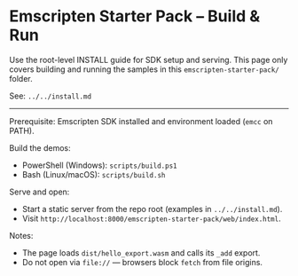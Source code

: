 # Emscripten Starter Pack – Build & Run

Use the root-level INSTALL guide for SDK setup and serving. This page only covers building and running the samples in this `emscripten-starter-pack/` folder.

See: `../../install.md`

---

Prerequisite: Emscripten SDK installed and environment loaded (`emcc` on PATH).

Build the demos:

- PowerShell (Windows): `scripts/build.ps1`
- Bash (Linux/macOS): `scripts/build.sh`

Serve and open:

- Start a static server from the repo root (examples in `../../install.md`).
- Visit `http://localhost:8000/emscripten-starter-pack/web/index.html`.

Notes:

- The page loads `dist/hello_export.wasm` and calls its `_add` export.
- Do not open via `file://` — browsers block `fetch` from file origins.

